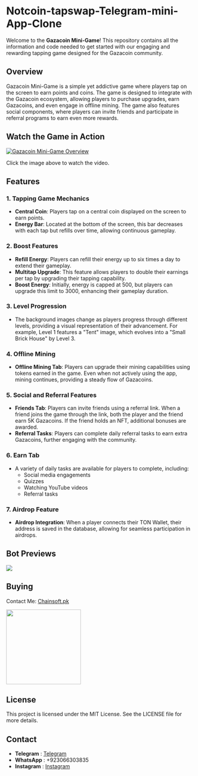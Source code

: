 # Notcoin-tapswap-Telegram-mini-App-Clone

Welcome to the **Gazacoin Mini-Game**! This repository contains all the information and code needed to get started with our engaging and rewarding tapping game designed for the Gazacoin community.

## Overview

Gazacoin Mini-Game is a simple yet addictive game where players tap on the screen to earn points and coins. The game is designed to integrate with the Gazacoin ecosystem, allowing players to purchase upgrades, earn Gazacoins, and even engage in offline mining. The game also features social components, where players can invite friends and participate in referral programs to earn even more rewards.

## Watch the Game in Action

[![Gazacoin Mini-Game Overview](https://img.youtube.com/vi/U6bFDPL6AmM/0.jpg)](https://www.youtube.com/watch?v=U6bFDPL6AmM&t=154s)

Click the image above to watch the video.

## Features

### 1. Tapping Game Mechanics
- **Central Coin**: Players tap on a central coin displayed on the screen to earn points.
- **Energy Bar**: Located at the bottom of the screen, this bar decreases with each tap but refills over time, allowing continuous gameplay.

### 2. Boost Features
- **Refill Energy**: Players can refill their energy up to six times a day to extend their gameplay.
- **Multitap Upgrade**: This feature allows players to double their earnings per tap by upgrading their tapping capability.
- **Boost Energy**: Initially, energy is capped at 500, but players can upgrade this limit to 3000, enhancing their gameplay duration.

### 3. Level Progression
- The background images change as players progress through different levels, providing a visual representation of their advancement. For example, Level 1 features a "Tent" image, which evolves into a "Small Brick House" by Level 3.

### 4. Offline Mining
- **Offline Mining Tab**: Players can upgrade their mining capabilities using tokens earned in the game. Even when not actively using the app, mining continues, providing a steady flow of Gazacoins.

### 5. Social and Referral Features
- **Friends Tab**: Players can invite friends using a referral link. When a friend joins the game through the link, both the player and the friend earn 5K Gazacoins. If the friend holds an NFT, additional bonuses are awarded.
- **Referral Tasks**: Players can complete daily referral tasks to earn extra Gazacoins, further engaging with the community.

### 6. Earn Tab
- A variety of daily tasks are available for players to complete, including:
  - Social media engagements
  - Quizzes
  - Watching YouTube videos
  - Referral tasks

### 7. Airdrop Feature
- **Airdrop Integration**: When a player connects their TON Wallet, their address is saved in the database, allowing for seamless participation in airdrops.

## Bot Previews

<img src="https://github.com/Chainsoft-official/NotCoinBot/blob/main/bin/thumbnail.png" />

## Buying
Contact Me: [Chainsoft.pk](https://linktr.ee/Chainsoft.pk?utm_source=linktree_admin_share)

<p float="left">
  <img src="https://github.com/user-attachments/assets/226a790b-9dc6-4425-a735-54f83cdac537" width="200" />
</p>

## License
This project is licensed under the MIT License. See the LICENSE file for more details.

## Contact
- **Telegram** : [Telegram](https://web.telegram.org/a/)
- **WhatsApp** : +923066303835
- **Instagram** : [Instagram](https://www.instagram.com/chainsoft_officiall/)


